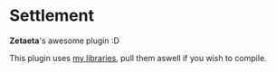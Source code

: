 <html>
<body>
    <h1>Settlement</h1>
    <b>Zetaeta</b>'s awesome plugin :D
    <p />
    This plugin uses <a href="https://github.com/zetaeta/pluginlibraries">my libraries</a>, pull them aswell if you wish to compile.
</body>
</html>